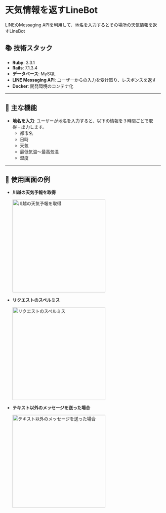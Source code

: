 # 天気情報を返すLineBot

LINEのMessaging APIを利用して、地名を入力するとその場所の天気情報を返すLineBot

## 📚 技術スタック

- **Ruby**: 3.3.1  
- **Rails**: 7.1.3.4  
- **データベース**: MySQL  
- **LINE Messaging API**: ユーザーからの入力を受け取り、レスポンスを返す  
- **Docker**: 開発環境のコンテナ化  

---

## 🌟 主な機能

- **地名を入力**: ユーザーが地名を入力すると、以下の情報を３時間ごとで取得・出力します。
  - 都市名
  - 日時
  - 天気
  - 最低気温～最高気温
  - 湿度

---

## 📱 使用画面の例

- **川越の天気予報を取得**
  
  <img src="https://github.com/user-attachments/assets/40e4d3c4-bddb-4212-b2e8-346107a35c33" alt="川越の天気予報を取得" width="300">

- **リクエストのスペルミス**
  
  <img src="https://github.com/user-attachments/assets/f47699f7-c284-40b1-8c9f-9bfc366c07cc" alt="リクエストのスペルミス" width="300">

- **テキスト以外のメッセージを送った場合**
  
  <img src="https://github.com/user-attachments/assets/43898794-4dda-43a3-bca5-9913bdd79738" alt="テキスト以外のメッセージを送った場合" width="300">
